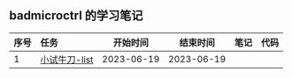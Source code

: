 ## badmicroctrl 的学习笔记

| 序号  |任务   | 开始时间   |  结束时间    |    笔记  |    代码   |
| :--- | :---  | :----:    |   :---:    |   :---  |  :---  |
| 1 | [小试牛刀-list](https://github.com/gcc-mirror/gcc/blob/releases/gcc-9/libstdc%2B%2B-v3/include/bits/stl_list.h)  | 2023-06-19  |  2023-06-19  |  |  |
